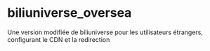 # biliuniverse_oversea
Une version modifiée de biliuniverse pour les utilisateurs étrangers, configurant le CDN et la redirection
